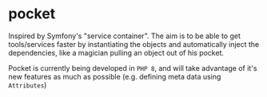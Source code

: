 # pocket
Inspired by Symfony's "service container". The aim is to be able to get tools/services faster by instantiating the objects and automatically inject the dependencies, like a magician pulling an object out of his pocket.

Pocket is currently being developed in `PHP 8`, and will take advantage of it's new features as much as possible (e.g. defining meta data using `Attributes`)